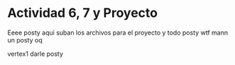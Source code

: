 # Actividad 6, 7 y Proyecto 
Eeee posty aquí suban los archivos para el proyecto y todo posty wtf mann un posty oq

vertex1 darle posty
